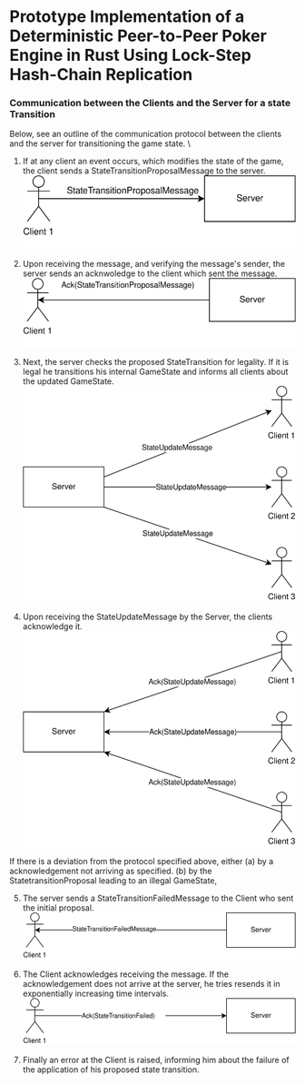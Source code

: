 # Prototype Implementation of a Deterministic Peer-to-Peer Poker Engine in Rust Using Lock-Step Hash-Chain Replication

### Communication between the Clients and the Server for a state Transition
Below, see an outline of the communication protocol between the clients and the server for transitioning the game state. \

1. If at any client an event occurs, which modifies the state of the game, the client sends a StateTransitionProposalMessage to the server. \
 ![state_transition_comunication_1](https://github.com/random998/bachelors_project/blob/main/docs/state_transition_communication_1.drawio.svg)

2. Upon receiving the message, and verifying the message's sender, the server sends an acknwoledge to the client which sent the message. \
 ![state_transition_comunication_2](https://github.com/random998/bachelors_project/blob/main/docs/state_transition_communication_2.drawio.svg)

3. Next, the server checks the proposed StateTransition for legality. If it is legal he transitions his internal GameState and informs all clients about the updated GameState. \
 ![state_transition_comunication_3](https://github.com/random998/bachelors_project/blob/main/docs/state_transition_communication_3.drawio.svg)

4. Upon receiving the StateUpdateMessage by the Server, the clients acknowledge it. \
![state_transition_comunication_4](https://github.com/random998/bachelors_project/blob/main/docs/state_transition_communication_4.drawio.svg)


If there is a deviation from the protocol specified above, either
(a) by a acknowledgement not arriving as specified.
(b) by the StatetransitionProposal leading to an illegal GameState,

5. The server sends a StateTransitionFailedMessage to the Client who sent the initial proposal.
![state_transition_comunication_4](https://github.com/random998/bachelors_project/blob/main/docs/state_transition_communication_5.drawio.svg)

6. The Client acknowledges receiving the message. If the acknowledgement does not arrive at the server, he tries resends it in  exponentially increasing time intervals.
![state_transition_comunication_4](https://github.com/random998/bachelors_project/blob/main/docs/state_transition_communication_6.drawio.svg)

7. Finally an error at the Client is raised, informing him about the failure of the application of his proposed state transition.
